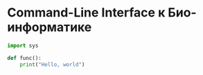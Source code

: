 # Command-Line Interface к Био-информатике

```python
import sys

def func():
    print("Hello, world")
```
